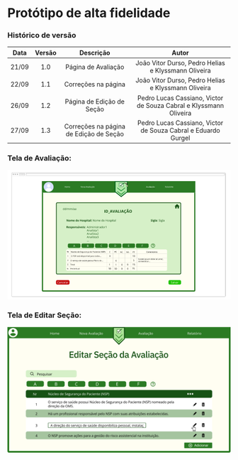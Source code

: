 ﻿# Protótipo de alta fidelidade

### Histórico de versão

| Data  | Versão |      Descrição      |                        Autor                        |
| :---: | :----: | :-----------------: | :-------------------------------------------------: |
| 21/09 |  1.0   | Página de Avaliação | João Vitor Durso, Pedro Helias e Klyssmann Oliveira |
| 22/09 |  1.1   | Correções na página | João Vitor Durso, Pedro Helias e Klyssmann Oliveira |
| 26/09 |  1.2   | Página de Edição de Seção | Pedro Lucas Cassiano, Victor de Souza Cabral e Klyssmann Oliveira |
| 27/09 |  1.3   | Correções na página de Edição de Seção | Pedro Lucas Cassiano, Victor de Souza Cabral e Eduardo Gurgel |

### Tela de Avaliação:

![Tela-Avaliação](/docs/assets/produtos/prototipos/prototipo_time_a/tela_avaliacao_time_a_corrigido.png)

### Tela de Editar Seção:

![Tela-Editar-Seção](/docs/assets/produtos/prototipos/prototipo_time_a/tela_editar_secao_time_a_corrigido.png)
